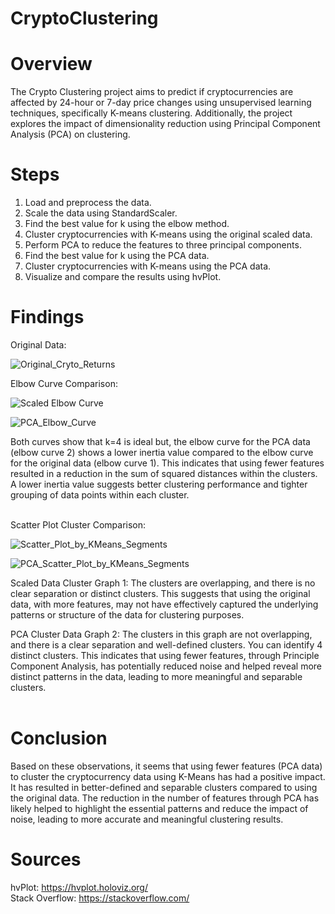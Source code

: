 # CryptoClustering

# Overview
The Crypto Clustering project aims to predict if cryptocurrencies are affected by 24-hour or 7-day price changes using unsupervised learning techniques, specifically K-means clustering. Additionally, the project explores the impact of dimensionality reduction using Principal Component Analysis (PCA) on clustering.

# Steps
1. Load and preprocess the data.
2. Scale the data using StandardScaler.
3. Find the best value for k using the elbow method.
4. Cluster cryptocurrencies with K-means using the original scaled data.
5. Perform PCA to reduce the features to three principal components.
6. Find the best value for k using the PCA data.
7. Cluster cryptocurrencies with K-means using the PCA data.
8. Visualize and compare the results using hvPlot.

# Findings
Original Data:

![Original_Cryto_Returns](https://github.com/snbadeaux/CryptoClustering/assets/134640833/be490694-6e59-426a-beba-fae4584d1c72)


Elbow Curve Comparison:

![Scaled Elbow Curve](https://github.com/snbadeaux/CryptoClustering/assets/134640833/7199b3e0-e6f7-4279-962f-422a6b824b1f)

![PCA_Elbow_Curve](https://github.com/snbadeaux/CryptoClustering/assets/134640833/4f15fb12-92db-45c3-9256-d2825dfdb75e)

Both curves show that k=4 is ideal but, the elbow curve for the PCA data (elbow curve 2) shows a lower inertia value compared to the elbow curve for the original data (elbow curve 1). This indicates that using fewer features resulted in a reduction in the sum of squared distances within the clusters. A lower inertia value suggests better clustering performance and tighter grouping of data points within each cluster.<br><br>



Scatter Plot Cluster Comparison:

![Scatter_Plot_by_KMeans_Segments](https://github.com/snbadeaux/CryptoClustering/assets/134640833/7d991a68-2fc9-4363-b5de-2aed91ac9e93)

![PCA_Scatter_Plot_by_KMeans_Segments](https://github.com/snbadeaux/CryptoClustering/assets/134640833/257826f6-69b3-4fc4-b5be-1e53ebebeb64)

Scaled Data Cluster Graph 1: The clusters are overlapping, and there is no clear separation or distinct clusters. This suggests that using the original data, with more features, may not have effectively captured the underlying patterns or structure of the data for clustering purposes.<br>

PCA Cluster Data Graph 2: The clusters in this graph are not overlapping, and there is a clear separation and well-defined clusters. You can identify 4 distinct clusters. This indicates that using fewer features, through Principle Component Analysis, has potentially reduced noise and helped reveal more distinct patterns in the data, leading to more meaningful and separable clusters.<br><br>

# Conclusion
Based on these observations, it seems that using fewer features (PCA data) to cluster the cryptocurrency data using K-Means has had a positive impact. It has resulted in better-defined and separable clusters compared to using the original data. The reduction in the number of features through PCA has likely helped to highlight the essential patterns and reduce the impact of noise, leading to more accurate and meaningful clustering results.

# Sources
hvPlot: https://hvplot.holoviz.org/ <br>
Stack Overflow: https://stackoverflow.com/
